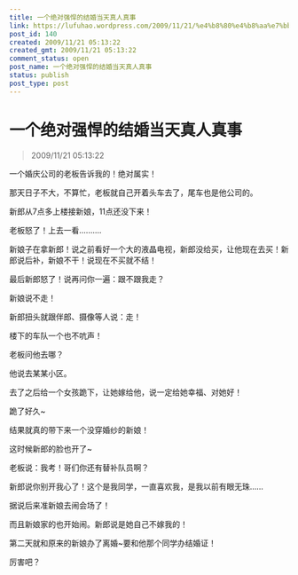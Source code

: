 ```yaml
---
title: 一个绝对强悍的结婚当天真人真事
link: https://lufuhao.wordpress.com/2009/11/21/%e4%b8%80%e4%b8%aa%e7%bb%9d%e5%af%b9%e5%bc%ba%e6%82%8d%e7%9a%84%e7%bb%93%e5%a9%9a%e5%bd%93%e5%a4%a9%e7%9c%9f%e4%ba%ba%e7%9c%9f%e4%ba%8b/
post_id: 140
created: 2009/11/21 05:13:22
created_gmt: 2009/11/21 05:13:22
comment_status: open
post_name: 一个绝对强悍的结婚当天真人真事
status: publish
post_type: post
---
```


# 一个绝对强悍的结婚当天真人真事

> 2009/11/21 05:13:22

 

一个婚庆公司的老板告诉我的！绝对属实！

那天日子不大，不算忙，老板就自己开着头车去了，尾车也是他公司的。

新郎从7点多上楼接新娘，11点还没下来！

老板怒了！上去一看..........

新娘子在拿新郎！说之前看好一个大的液晶电视，新郎没给买，让他现在去买！新郎说后补，新娘不干！说现在不买就不结！

最后新郎怒了！说再问你一遍：跟不跟我走？

新娘说不走！

新郎扭头就跟伴郎、摄像等人说：走！

楼下的车队一个也不吭声！

老板问他去哪？

他说去某某小区。

去了之后给一个女孩跪下，让她嫁给他，说一定给她幸福、对她好！

跪了好久~

结果就真的带下来一个没穿婚纱的新娘！

这时候新郎的脸也开了~

老板说：我考！哥们你还有替补队员啊？

新郎说你别开我心了！这个是我同学，一直喜欢我，是我以前有眼无珠……

据说后来准新娘去闹会场了！

而且新娘家的也开始闹。新郎说是她自己不嫁我的！

第二天就和原来的新娘办了离婚~要和他那个同学办结婚证！

厉害吧？
